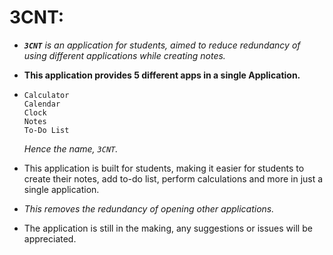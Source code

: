 # 3CNT:
- _**`3CNT`** is an application for students, aimed to reduce redundancy of using different applications while creating notes._
- **This application provides 5 different apps in a single Application.**
- ```
  Calculator
  Calendar
  Clock
  Notes
  To-Do List
  ```
  _Hence the name, `3CNT`._

- This application is built for students, making it easier for students to create their notes, add to-do list, perform calculations and more in just a single application.
- _This removes the redundancy of opening other applications._

- The application is still in the making, any suggestions or issues will be appreciated.

